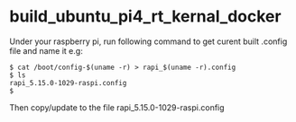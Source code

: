 # build_ubuntu_pi4_rt_kernal_docker

Under your raspberry pi, run following command to get curent built .config file
and name it e.g:
```
$ cat /boot/config-$(uname -r) > rapi_$(uname -r).config
$ ls
rapi_5.15.0-1029-raspi.config
$
```

Then copy/update to the file rapi_5.15.0-1029-raspi.config
